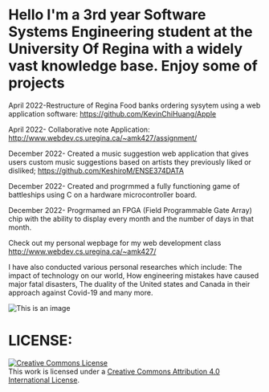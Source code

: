  # Hello I'm a 3rd year Software Systems Engineering student at the University Of Regina with a widely vast knowledge base. Enjoy some of projects
  April 2022-Restructure of Regina Food banks ordering sysytem using a web application software: https://github.com/KevinChiHuang/Apple
 
 April 2022- Collaborative note Application: http://www.webdev.cs.uregina.ca/~amk427/assignment/
 
 December 2022- Created a music suggestion web application that gives users custom music suggestions based on artists they previously liked or disliked;
  https://github.com/KeshiroM/ENSE374DATA
  
  December 2022- Created and progrmmed a fully functioning game of battleships using C on a hardware microcontroller board. 
  
  December 2022- Progrmamed an FPGA (Field Programmable Gate Array) chip with the ability to display every month and the number of days in that month. 
  
  Check out my personal wepbage for my web development class http://www.webdev.cs.uregina.ca/~amk427/
  
  I have also conducted various personal researches which include: The impact of technology on our world, How engineering mistakes have caused major fatal disasters, The duality of the United states and Canada in their approach against Covid-19 and many more.
  
  
  
  ![This is an image](https://myoctocat.com/assets/images/base-octocat.svg)
   
   # LICENSE:
   <a rel="license" href="http://creativecommons.org/licenses/by/4.0/"><img alt="Creative Commons License" style="border-width:0" src="https://i.creativecommons.org/l/by/4.0/88x31.png" /></a><br />This work is licensed under a <a rel="license" href="http://creativecommons.org/licenses/by/4.0/">Creative Commons Attribution 4.0 International License</a>.
